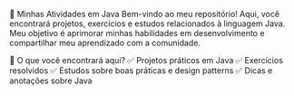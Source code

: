 

🚀 Minhas Atividades em Java
Bem-vindo ao meu repositório! Aqui, você encontrará projetos, exercícios e estudos relacionados à linguagem Java. Meu objetivo é aprimorar minhas habilidades em desenvolvimento e compartilhar meu aprendizado com a comunidade.

📌 O que você encontrará aqui?
✅ Projetos práticos em Java
✅ Exercícios resolvidos
✅ Estudos sobre boas práticas e design patterns
✅ Dicas e anotações sobre Java

